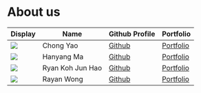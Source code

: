 # About us

| Display | Name | Github Profile | Portfolio |
| --- | --- | --- | --- |
| ![](https://nus.instructure.com/images/thumbnails/4426183/g7cEtQhKk7NruR8dWsS8iI67fr6vkHRbQ41rC4kY) | Chong Yao | [Github](https://github.com/cmhongyaoo) | [Portfolio](team/chongyao.md) |
| ![](https://nus.instructure.com/images/thumbnails/6769710/o9U1HrjMiXpmYR4DoljPIWzdqWYAL3sEKupg6beo) | Hanyang Ma | [Github](https://github.com/m-xrtin) | [Portfolio](team/m-xrtin.md) |
| ![](https://nus.instructure.com/images/thumbnails/4394951/eshtPUToufZ1uuqqchUq9OksLLlro68L16e9W1FD) | Ryan Koh Jun Hao | [Github](https://github.com/ry-koh/) | [Portfolio](team/ryankoh.md) |
| ![](https://nus.instructure.com/images/thumbnails/4386125/EP9A6KcpyZy3ge7JIKUlVzLc5vcFUZBLKV1mgMQO) | Rayan Wong | [Github](https://github.com/Rayan-Wong) | [Portfolio](team/rayan-wong.md) |
